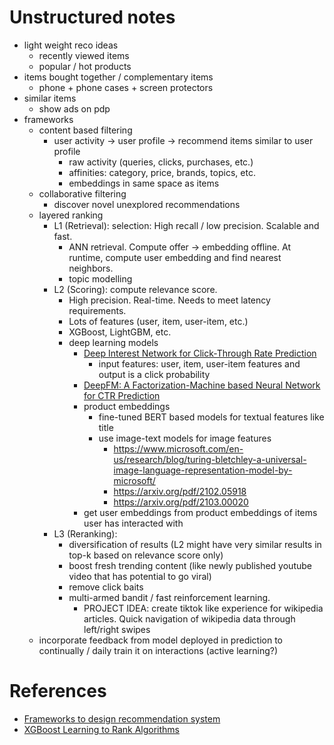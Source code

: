 
# Unstructured notes

- light weight reco ideas
    - recently viewed items
    - popular / hot products
- items bought together / complementary items
    - phone + phone cases + screen protectors
- similar items
    - show ads on pdp
- frameworks
    - content based filtering
        - user activity -> user profile -> recommend items similar to user profile
            - raw activity (queries, clicks, purchases, etc.)
            - affinities: category, price, brands, topics, etc.
            - embeddings in same space as items
    - collaborative filtering
        - discover novel unexplored recommendations
    - layered ranking
        - L1 (Retrieval): selection: High recall / low precision. Scalable and fast.
            - ANN retrieval. Compute offer -> embedding offline. At runtime, compute user embedding and find nearest neighbors.
            - topic modelling
        - L2 (Scoring): compute relevance score. 
            - High precision. Real-time. Needs to meet latency requirements.
            - Lots of features (user, item, user-item, etc.)
            - XGBoost, LightGBM, etc.
            - deep learning models
                - [Deep Interest Network for Click-Through Rate Prediction](https://arxiv.org/pdf/1706.06978)
                    - input features: user, item, user-item features and output is a click probability
                - [DeepFM: A Factorization-Machine based Neural Network for CTR Prediction](https://arxiv.org/pdf/1703.04247)
                - product embeddings
                    - fine-tuned BERT based models for textual features like title
                    - use image-text models for image features
                        - https://www.microsoft.com/en-us/research/blog/turing-bletchley-a-universal-image-language-representation-model-by-microsoft/
                        - https://arxiv.org/pdf/2102.05918
                        - https://arxiv.org/pdf/2103.00020
                - get user embeddings from product embeddings of items user has interacted with
        - L3 (Reranking): 
            - diversification of results (L2 might have very similar results in top-k based on relevance score only)
            - boost fresh trending content (like newly published youtube video that has potential to go viral)
            - remove click baits
            - multi-armed bandit / fast reinforcement learning. 
                - PROJECT IDEA: create tiktok like experience for wikipedia articles. Quick navigation of wikipedia data through left/right swipes
    - incorporate feedback from model deployed in prediction to continually / daily train it on interactions (active learning?)


# References

- [Frameworks to design recommendation system](https://developers.google.com/machine-learning/recommendation/overview)
- [XGBoost Learning to Rank Algorithms](https://xgboost.readthedocs.io/en/latest/tutorials/learning_to_rank.html)